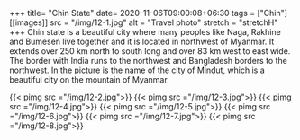 +++
title= "Chin State"
date= 2020-11-06T09:00:08+06:30
tags  = ["Chin"]
[[images]]
  src  = "/img/12-1.jpg"
  alt  = "Travel photo"
  stretch = "stretchH"
+++
Chin state is a beautiful city where many peoples like Naga, Rakhine and Bumesen live together and it is located in northwest of Myanmar. It extends over 250 km north to south long and over 83 km west to east wide. The border with India runs to the northwest and Bangladesh borders to the northwest. In the picture is the name of the city of Mindut, which is a beautiful city on the mountain of Myanmar.
<!--more-->
{{< pimg src ="/img/12-2.jpg">}}
{{< pimg src ="/img/12-3.jpg">}}
{{< pimg src ="/img/12-4.jpg">}}
{{< pimg src ="/img/12-5.jpg">}}
{{< pimg src ="/img/12-6.jpg">}}
{{< pimg src ="/img/12-7.jpg">}}
{{< pimg src ="/img/12-8.jpg">}}